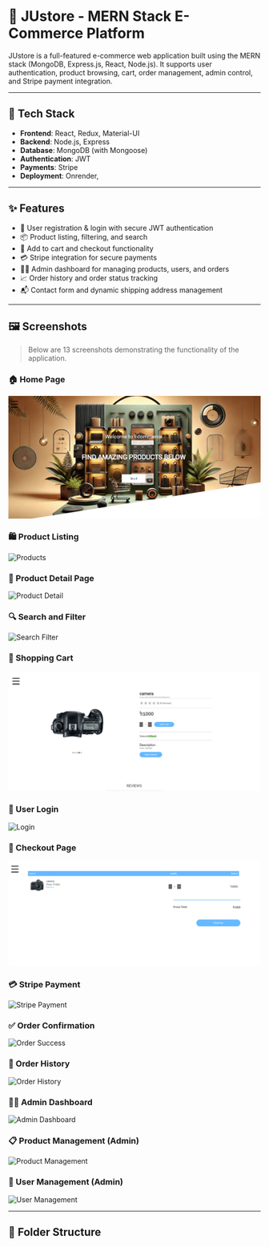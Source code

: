 # 🛒 JUstore - MERN Stack E-Commerce Platform

JUstore is a full-featured e-commerce web application built using the MERN stack (MongoDB, Express.js, React, Node.js). It supports user authentication, product browsing, cart, order management, admin control, and Stripe payment integration.

---

## 🚀 Tech Stack

- **Frontend**: React, Redux, Material-UI
- **Backend**: Node.js, Express
- **Database**: MongoDB (with Mongoose)
- **Authentication**: JWT
- **Payments**: Stripe
- **Deployment**: Onrender, 

---

## ✨ Features

- 🔐 User registration & login with secure JWT authentication  
- 📦 Product listing, filtering, and search  
- 🛒 Add to cart and checkout functionality  
- 💳 Stripe integration for secure payments  
- 🧑‍💻 Admin dashboard for managing products, users, and orders  
- 📈 Order history and order status tracking  
- 📬 Contact form and dynamic shipping address management  

---

## 🖼️ Screenshots

> Below are 13 screenshots demonstrating the functionality of the application.

### 🏠 Home Page  
![Home](./assets/home.png)

### 🛍️ Product Listing  
![Products](./assets/products.png)

### 📄 Product Detail Page  
![Product Detail](./assets/product-detail.png)

### 🔍 Search and Filter  
![Search Filter](./assets/search-filter.png)

### 🛒 Shopping Cart  
![Cart](./assets/cart.png)

### 🔐 User Login  
![Login](./assets/login.png)

### 🧾 Checkout Page  
![Checkout](./assets/checkout.png)

### 💳 Stripe Payment  
![Stripe Payment](./assets/stripe.png)

### ✅ Order Confirmation  
![Order Success](./assets/order-success.png)

### 📜 Order History  
![Order History](./assets/order-history.png)

### 🧑‍💼 Admin Dashboard  
![Admin Dashboard](./assets/admin-dashboard.png)

### 📋 Product Management (Admin)  
![Product Management](./assets/product-management.png)

### 👥 User Management (Admin)  
![User Management](./assets/user-management.png)

---

## 📂 Folder Structure


